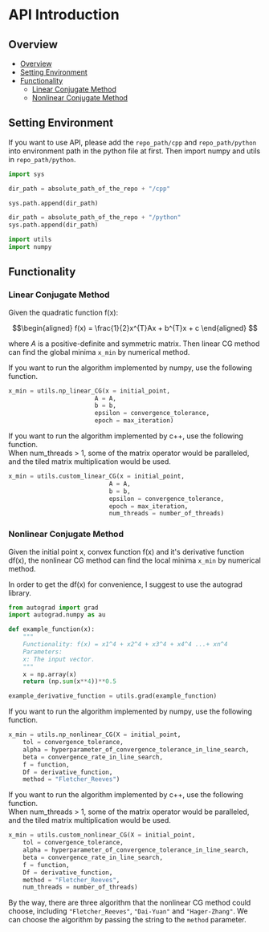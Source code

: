 # API Introduction
## Overview
 - [Overview](#overview)
 - [Setting Environment](#setting-environment)
 - [Functionality](#functionality)
    - [Linear Conjugate Method](#linear-conjugate-method)
    - [Nonlinear Conjugate Method](#nonlinear-conjugate-method)
## Setting Environment
If you want to use API, please add the ```repo_path/cpp``` 
and ```repo_path/python``` into environment path 
in the python file at first. Then import numpy and 
utils in ```repo_path/python```.

```python
import sys

dir_path = absolute_path_of_the_repo + "/cpp"

sys.path.append(dir_path)

dir_path = absolute_path_of_the_repo + "/python"
sys.path.append(dir_path)

import utils
import numpy
```

## Functionality
### Linear Conjugate Method
Given the quadratic function f(x):

$$\begin{aligned}
f(x) = \frac{1}{2}x^{T}Ax + b^{T}x + c
\end{aligned}
$$

where $A$ is a positive-definite and symmetric matrix.
Then linear CG method can find the global minima ```x_min``` 
by numerical method.

If you want to run the algorithm implemented by numpy, 
use the following function.

```python
x_min = utils.np_linear_CG(x = initial_point, 
                        A = A, 
                        b = b, 
                        epsilon = convergence_tolerance, 
                        epoch = max_iteration)
```

If you want to run the algorithm implemented by c++, 
use the following function.  
When num_threads > 1, some of the matrix operator would be paralleled,
and the tiled matrix multiplication would be used.

```python
x_min = utils.custom_linear_CG(x = initial_point, 
                            A = A, 
                            b = b, 
                            epsilon = convergence_tolerance, 
                            epoch = max_iteration, 
                            num_threads = number_of_threads)
```

### Nonlinear Conjugate Method
Given the initial point x, convex function f(x) 
and it's derivative function df(x),
the nonlinear CG method can find the local minima ```x_min``` 
by numerical method.

In order to get the df(x) for convenience, I suggest to
use the autograd library.

```python
from autograd import grad
import autograd.numpy as au

def example_function(x):
    """
    Functionality: f(x) = x1^4 + x2^4 + x3^4 + x4^4 ...+ xn^4
    Parameters: 
    x: The input vector.
    """
    x = np.array(x)
    return (np.sum(x**4))**0.5

example_derivative_function = utils.grad(example_function)
```

If you want to run the algorithm implemented by numpy, 
use the following function.

```python
x_min = utils.np_nonlinear_CG(X = initial_point, 
    tol = convergence_tolerance, 
    alpha = hyperparameter_of_convergence_tolerance_in_line_search, 
    beta = convergence_rate_in_line_search, 
    f = function, 
    Df = derivative_function, 
    method = "Fletcher_Reeves")
```

If you want to run the algorithm implemented by c++, 
use the following function.  
When num_threads > 1, some of the matrix operator would be paralleled,
and the tiled matrix multiplication would be used.

```python
x_min = utils.custom_nonlinear_CG(X = initial_point, 
    tol = convergence_tolerance, 
    alpha = hyperparameter_of_convergence_tolerance_in_line_search, 
    beta = convergence_rate_in_line_search, 
    f = function, 
    Df = derivative_function, 
    method = "Fletcher_Reeves",
    num_threads = number_of_threads)
```

By the way, there are three algorithm that the nonlinear CG method could choose, 
including ```"Fletcher_Reeves"```, ```"Dai-Yuan"``` and ```"Hager-Zhang"```.
We can choose the algorithm by passing the string to the 
```method``` parameter.